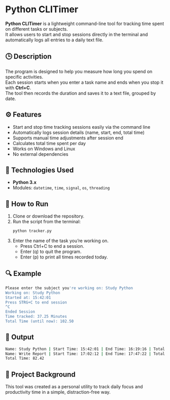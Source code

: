 # Python CLITimer

**Python CLITimer** is a lightweight command-line tool for tracking time spent on different tasks or subjects.  
It allows users to start and stop sessions directly in the terminal and automatically logs all entries to a daily text file.

## 🕒 Description
The program is designed to help you measure how long you spend on specific activities.  
Each session starts when you enter a task name and ends when you stop it with **Ctrl+C**.  
The tool then records the duration and saves it to a text file, grouped by date.

## ⚙️ Features
- Start and stop time tracking sessions easily via the command line  
- Automatically logs session details (name, start, end, total time)  
- Supports manual time adjustments after session end  
- Calculates total time spent per day  
- Works on Windows and Linux
- No external dependencies

## 🧩 Technologies Used
- **Python 3.x**  
- Modules: `datetime`, `time`, `signal`, `os`, `threading`

## 🚀 How to Run
1. Clone or download the repository.  
2. Run the script from the terminal:
   ```bash
   python tracker.py
   ```
3. Enter the name of the task you’re working on.
   - Press Ctrl+C to end a session.
   - Enter (q) to quit the program.
   - Enter (p) to print all times recorded today.

## 🔍 Example
```bash
Please enter the subject you're working on: Study Python
Working on: Study Python
Started at: 15:42:01
Press STRG+C to end session
^C
Ended Session
Time tracked: 37.25 Minutes
Total Time (until now): 102.50
```

## 🧾 Output
```bash
Name: Study Python | Start Time: 15:42:01 | End Time: 16:19:16 | Total Time: 37.25
Name: Write Report | Start Time: 17:02:12 | End Time: 17:47:22 | Total Time: 45.17
Total Time: 82.42
```

## 🏫 Project Background
This tool was created as a personal utility to track daily focus and productivity time in a simple, distraction-free way.
